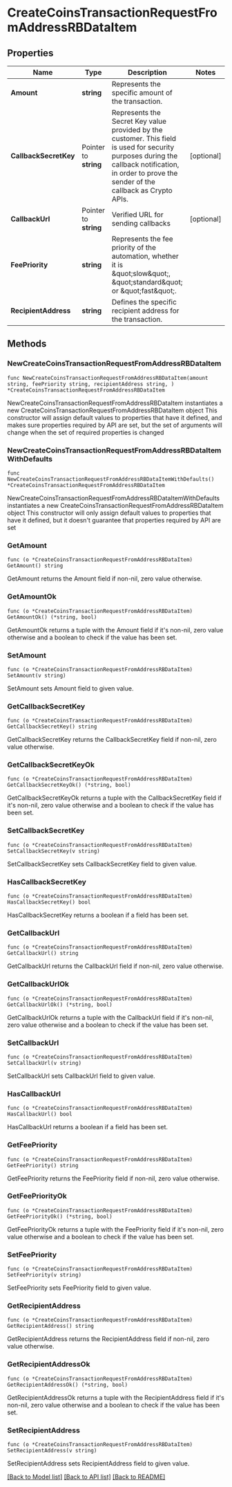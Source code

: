 # CreateCoinsTransactionRequestFromAddressRBDataItem

## Properties

Name | Type | Description | Notes
------------ | ------------- | ------------- | -------------
**Amount** | **string** | Represents the specific amount of the transaction. | 
**CallbackSecretKey** | Pointer to **string** | Represents the Secret Key value provided by the customer. This field is used for security purposes during the callback notification, in order to prove the sender of the callback as Crypto APIs. | [optional] 
**CallbackUrl** | Pointer to **string** | Verified URL for sending callbacks | [optional] 
**FeePriority** | **string** | Represents the fee priority of the automation, whether it is \&quot;slow\&quot;, \&quot;standard\&quot; or \&quot;fast\&quot;. | 
**RecipientAddress** | **string** | Defines the specific recipient address for the transaction. | 

## Methods

### NewCreateCoinsTransactionRequestFromAddressRBDataItem

`func NewCreateCoinsTransactionRequestFromAddressRBDataItem(amount string, feePriority string, recipientAddress string, ) *CreateCoinsTransactionRequestFromAddressRBDataItem`

NewCreateCoinsTransactionRequestFromAddressRBDataItem instantiates a new CreateCoinsTransactionRequestFromAddressRBDataItem object
This constructor will assign default values to properties that have it defined,
and makes sure properties required by API are set, but the set of arguments
will change when the set of required properties is changed

### NewCreateCoinsTransactionRequestFromAddressRBDataItemWithDefaults

`func NewCreateCoinsTransactionRequestFromAddressRBDataItemWithDefaults() *CreateCoinsTransactionRequestFromAddressRBDataItem`

NewCreateCoinsTransactionRequestFromAddressRBDataItemWithDefaults instantiates a new CreateCoinsTransactionRequestFromAddressRBDataItem object
This constructor will only assign default values to properties that have it defined,
but it doesn't guarantee that properties required by API are set

### GetAmount

`func (o *CreateCoinsTransactionRequestFromAddressRBDataItem) GetAmount() string`

GetAmount returns the Amount field if non-nil, zero value otherwise.

### GetAmountOk

`func (o *CreateCoinsTransactionRequestFromAddressRBDataItem) GetAmountOk() (*string, bool)`

GetAmountOk returns a tuple with the Amount field if it's non-nil, zero value otherwise
and a boolean to check if the value has been set.

### SetAmount

`func (o *CreateCoinsTransactionRequestFromAddressRBDataItem) SetAmount(v string)`

SetAmount sets Amount field to given value.


### GetCallbackSecretKey

`func (o *CreateCoinsTransactionRequestFromAddressRBDataItem) GetCallbackSecretKey() string`

GetCallbackSecretKey returns the CallbackSecretKey field if non-nil, zero value otherwise.

### GetCallbackSecretKeyOk

`func (o *CreateCoinsTransactionRequestFromAddressRBDataItem) GetCallbackSecretKeyOk() (*string, bool)`

GetCallbackSecretKeyOk returns a tuple with the CallbackSecretKey field if it's non-nil, zero value otherwise
and a boolean to check if the value has been set.

### SetCallbackSecretKey

`func (o *CreateCoinsTransactionRequestFromAddressRBDataItem) SetCallbackSecretKey(v string)`

SetCallbackSecretKey sets CallbackSecretKey field to given value.

### HasCallbackSecretKey

`func (o *CreateCoinsTransactionRequestFromAddressRBDataItem) HasCallbackSecretKey() bool`

HasCallbackSecretKey returns a boolean if a field has been set.

### GetCallbackUrl

`func (o *CreateCoinsTransactionRequestFromAddressRBDataItem) GetCallbackUrl() string`

GetCallbackUrl returns the CallbackUrl field if non-nil, zero value otherwise.

### GetCallbackUrlOk

`func (o *CreateCoinsTransactionRequestFromAddressRBDataItem) GetCallbackUrlOk() (*string, bool)`

GetCallbackUrlOk returns a tuple with the CallbackUrl field if it's non-nil, zero value otherwise
and a boolean to check if the value has been set.

### SetCallbackUrl

`func (o *CreateCoinsTransactionRequestFromAddressRBDataItem) SetCallbackUrl(v string)`

SetCallbackUrl sets CallbackUrl field to given value.

### HasCallbackUrl

`func (o *CreateCoinsTransactionRequestFromAddressRBDataItem) HasCallbackUrl() bool`

HasCallbackUrl returns a boolean if a field has been set.

### GetFeePriority

`func (o *CreateCoinsTransactionRequestFromAddressRBDataItem) GetFeePriority() string`

GetFeePriority returns the FeePriority field if non-nil, zero value otherwise.

### GetFeePriorityOk

`func (o *CreateCoinsTransactionRequestFromAddressRBDataItem) GetFeePriorityOk() (*string, bool)`

GetFeePriorityOk returns a tuple with the FeePriority field if it's non-nil, zero value otherwise
and a boolean to check if the value has been set.

### SetFeePriority

`func (o *CreateCoinsTransactionRequestFromAddressRBDataItem) SetFeePriority(v string)`

SetFeePriority sets FeePriority field to given value.


### GetRecipientAddress

`func (o *CreateCoinsTransactionRequestFromAddressRBDataItem) GetRecipientAddress() string`

GetRecipientAddress returns the RecipientAddress field if non-nil, zero value otherwise.

### GetRecipientAddressOk

`func (o *CreateCoinsTransactionRequestFromAddressRBDataItem) GetRecipientAddressOk() (*string, bool)`

GetRecipientAddressOk returns a tuple with the RecipientAddress field if it's non-nil, zero value otherwise
and a boolean to check if the value has been set.

### SetRecipientAddress

`func (o *CreateCoinsTransactionRequestFromAddressRBDataItem) SetRecipientAddress(v string)`

SetRecipientAddress sets RecipientAddress field to given value.



[[Back to Model list]](../README.md#documentation-for-models) [[Back to API list]](../README.md#documentation-for-api-endpoints) [[Back to README]](../README.md)



